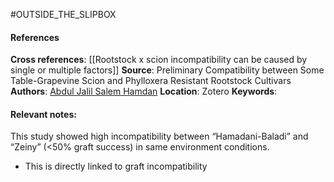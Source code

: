 #OUTSIDE_THE_SLIPBOX
#### References
**Cross references**: [[Rootstock x scion incompatibility can be caused by single or multiple factors]]
**Source**: Preliminary Compatibility between Some Table-Grapevine Scion and Phylloxera Resistant Rootstock Cultivars
**Authors**:  [Abdul Jalil Salem Hamdan](https://www.researchgate.net/profile/Abdul-Jalil-Hamdan)
**Location**: Zotero
**Keywords**: 

#### **Relevant notes**:
This study showed high incompatibility between “Hamadani-Baladi” and “Zeiny” (<50% graft success) in same environment conditions. 
- This is directly linked to graft incompatibility
